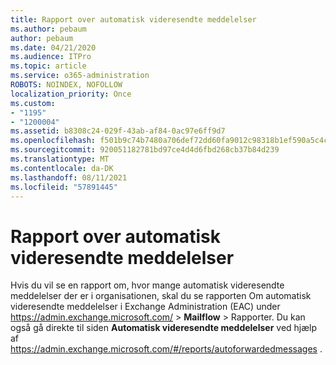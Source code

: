 ```yaml
---
title: Rapport over automatisk videresendte meddelelser
ms.author: pebaum
author: pebaum
ms.date: 04/21/2020
ms.audience: ITPro
ms.topic: article
ms.service: o365-administration
ROBOTS: NOINDEX, NOFOLLOW
localization_priority: Once
ms.custom:
- "1195"
- "1200004"
ms.assetid: b8308c24-029f-43ab-af84-0ac97e6ff9d7
ms.openlocfilehash: f501b9c74b7480a706def72dd60fa9012c98318b1ef590a5c4c9c17d707d5240
ms.sourcegitcommit: 920051182781bd97ce4d4d6fbd268cb37b84d239
ms.translationtype: MT
ms.contentlocale: da-DK
ms.lasthandoff: 08/11/2021
ms.locfileid: "57891445"
---
```

# <a name="auto-forwarded-messages-report"></a>Rapport over automatisk videresendte meddelelser

Hvis du vil se en rapport om, hvor mange automatisk [](https://docs.microsoft.com/exchange/monitoring/mail-flow-reports/mfr-auto-forwarded-messages-report) videresendte meddelelser der er i organisationen, skal du se rapporten Om automatisk videresendte meddelelser i Exchange Administration (EAC) under <https://admin.exchange.microsoft.com/> \> **Mailflow** \> Rapporter. Du kan også gå direkte til siden **Automatisk videresendte meddelelser** ved hjælp af <https://admin.exchange.microsoft.com/#/reports/autoforwardedmessages> .
  